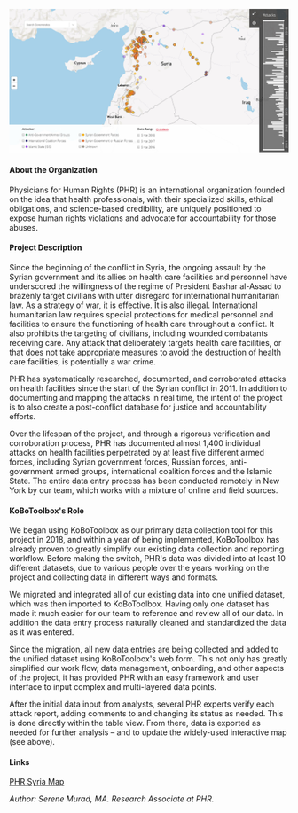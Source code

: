 ![PHR Syria Map](/images/PHRmap.jpg)

#### About the Organization

Physicians for Human Rights (PHR) is an international organization founded on the idea that health professionals, with their specialized skills, ethical obligations, and science-based credibility, are uniquely positioned to expose human rights violations and advocate for accountability for those abuses.

#### Project Description

Since the beginning of the conflict in Syria, the ongoing assault by the Syrian government and its allies on health care facilities and personnel have underscored the willingness of the regime of President Bashar al-Assad to brazenly target civilians with utter disregard for international humanitarian law. As a strategy of war, it is effective. It is also illegal. International humanitarian law requires special protections for medical personnel and facilities to ensure the functioning of health care throughout a conflict. It also prohibits the targeting of civilians, including wounded combatants receiving care. Any attack that deliberately targets health care facilities, or that does not take appropriate measures to avoid the destruction of health care facilities, is potentially a war crime.

PHR has systematically researched, documented, and corroborated attacks on health facilities since the start of the Syrian conflict in 2011. In addition to documenting and mapping the attacks in real time, the intent of the project is to also create a post-conflict database for justice and accountability efforts. 

Over the lifespan of the project, and through a rigorous verification and corroboration process, PHR has documented almost 1,400 individual attacks on health facilities perpetrated by at least five different armed forces, including Syrian government forces, Russian forces, anti-government armed groups, international coalition forces and the Islamic State. The entire data entry process has been conducted remotely in New York by our team, which works with a mixture of online and field sources.


#### KoBoToolbox's Role

We began using KoBoToolbox as our primary data collection tool for this project in 2018, and within a year of being implemented, KoBoToolbox has already proven to greatly simplify our existing data collection and reporting workflow. Before making the switch, PHR's data was divided into at least 10 different datasets, due to various people over the years working on the project and collecting data in different ways and formats.

We migrated and integrated all of our existing data into one unified dataset, which was then imported to KoBoToolbox. Having only one dataset has made it much easier for our team to reference and review all of our data. In addition the data entry process naturally cleaned and standardized the data as it was entered. 

Since the migration, all new data entries are being collected and added to the unified dataset using KoBoToolbox's web form. This not only has greatly simplified our work flow, data management, onboarding, and other aspects of the project, it has provided PHR with an easy framework and user interface to input complex and multi-layered data points.

After the initial data input from analysts, several PHR experts verify each attack report, adding comments to and changing its status as needed. This is done directly within the table view. From there, data is exported as needed for further analysis – and to update the widely-used interactive map (see above). 

  
#### Links

[PHR Syria Map](http://syriamap.phr.org/#/en)

_Author: Serene Murad, MA. Research Associate at PHR._ 